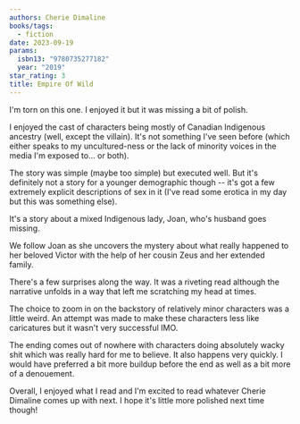 ```yaml
---
authors: Cherie Dimaline
books/tags:
  - fiction
date: 2023-09-19
params:
  isbn13: "9780735277182"
  year: "2019"
star_rating: 3
title: Empire Of Wild
---
```


I'm torn on this one. I enjoyed it but it was missing a bit of polish.

I enjoyed the cast of characters being mostly of Canadian Indigenous ancestry
(well, except the villain). It's not something I've seen before (which either
speaks to my uncultured-ness or the lack of minority voices in the media I'm
exposed to... or both).

<!--more-->

The story was simple (maybe too simple) but executed well. But it's definitely
not a story for a younger demographic though -- it's got a few extremely
explicit descriptions of sex in it (I've read some erotica in my day but this
was something else).

It's a story about a mixed Indigenous lady, Joan, who's husband goes missing.

We follow Joan as she uncovers the mystery about what really happened to her
beloved Victor with the help of her cousin Zeus and her extended family.

There's a few surprises along the way. It was a riveting read although the
narrative unfolds in a way that left me scratching my head at times.

The choice to zoom in on the backstory of relatively minor characters was a
little weird. An attempt was made to make these characters less like caricatures
but it wasn't very successful IMO.

The ending comes out of nowhere with characters doing absolutely wacky shit
which was really hard for me to believe. It also happens very quickly. I would
have preferred a bit more buildup before the end as well as a bit more of a
denouement.

Overall, I enjoyed what I read and I'm excited to read whatever Cherie Dimaline
comes up with next. I hope it's little more polished next time though!
